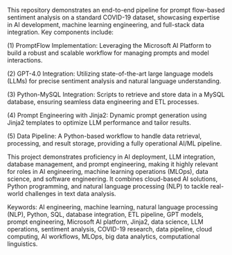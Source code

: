 This repository demonstrates an end-to-end pipeline for prompt flow-based sentiment analysis on a standard COVID-19 dataset, showcasing expertise in AI development, machine learning engineering, and full-stack data integration. Key components include:

(1) PromptFlow Implementation: Leveraging the Microsoft AI Platform to build a robust and scalable workflow for managing prompts and model interactions.

(2) GPT-4.0 Integration: Utilizing state-of-the-art large language models (LLMs) for precise sentiment analysis and natural language understanding.

(3) Python-MySQL Integration: Scripts to retrieve and store data in a MySQL database, ensuring seamless data engineering and ETL processes.

(4) Prompt Engineering with Jinja2: Dynamic prompt generation using Jinja2 templates to optimize LLM performance and tailor results.

(5) Data Pipeline: A Python-based workflow to handle data retrieval, processing, and result storage, providing a fully operational AI/ML pipeline.

This project demonstrates proficiency in AI deployment, LLM integration, database management, and prompt engineering, making it highly relevant for roles in AI engineering, machine learning operations (MLOps), data science, and software engineering. It combines cloud-based AI solutions, Python programming, and natural language processing (NLP) to tackle real-world challenges in text data analysis.

Keywords: AI engineering, machine learning, natural language processing (NLP), Python, SQL, database integration, ETL pipeline, GPT models, prompt engineering, Microsoft AI platform, Jinja2, data science, LLM operations, sentiment analysis, COVID-19 research, data pipeline, cloud computing, AI workflows, MLOps, big data analytics, computational linguistics.
